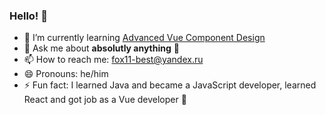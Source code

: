 ### Hello! 👋

- 🌱 I’m currently learning [Advanced Vue Component Design](https://adamwathan.me/advanced-vue-component-design/)
- 💬 Ask me about **absolutly anything** 👻
- 📫 How to reach me: fox11-best@yandex.ru
- 😄 Pronouns: he/him
- ⚡ Fun fact: I learned Java and became a JavaScript developer, learned React and got job as a Vue developer 🤪
